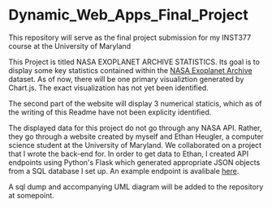 # Dynamic_Web_Apps_Final_Project
This repository will serve as the final project submission for my INST377 course at the University of Maryland

This Project is titled NASA EXOPLANET ARCHIVE STATISTICS. Its goal is to display some key statistics contained within the [NASA Exoplanet Archive](https://www.google.com/search?client=safari&rls=en&q=NASA+exoplanet+archive&ie=UTF-8&oe=UTF-8) dataset. As of now, there will be one primary visualiztion generated by Chart.js. The exact visualization has not yet been identified. 

The second part of the website will display 3 numerical staticis, which as of the writing of this Readme have not been explicity identified. 

The displayed data for this project do not go through any NASA API. Rather, they go through a website created by myself and Ethan Heugler, a computer science student at the University of Maryland. We collaborated on a project that I wrote the back-end for. In order to get data to Ethan, I created API endpoints using Python's Flask which generated appropriate JSON objects from a SQL database I set up. An example endpoint is avalibale [here](https://exo-dash-planets.vercel.app/api/vis/discovery_methods_bar).

A sql dump and accompanying UML diagram will be added to the repository at somepoint. 
